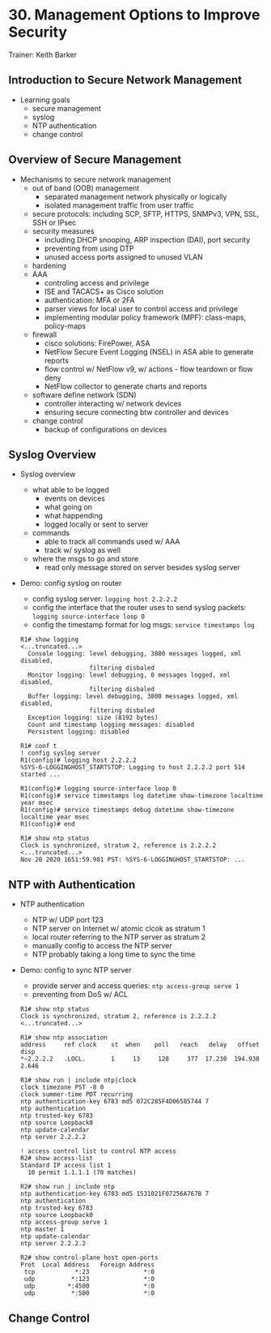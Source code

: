 # 30. Management Options to Improve Security

Trainer: Keith Barker


## Introduction to Secure Network Management

- Learning goals
  - secure management
  - syslog
  - NTP authentication
  - change control


## Overview of Secure Management

- Mechanisms to secure network management
  - out of band (OOB) management
    - separated management network physically or logically
    - isolated management traffic from user traffic
  - secure protocols: including SCP, SFTP, HTTPS, SNMPv3, VPN, SSL, SSH or IPsec
  - security measures
    - including DHCP snooping, ARP inspection (DAI), port security
    - preventing from using DTP
    - unused access ports assigned to unused VLAN
  - hardening
  - AAA
    - controling access and privilege
    - ISE and TACACS+ as Cisco solution
    - authentication: MFA or 2FA
    - parser views for local user to control access and privilege
    - implementing modular policy framework (MPF): class-maps, policy-maps
  - firewall
    - cisco solutions: FirePower, ASA
    - NetFlow Secure Event Logging (NSEL) in ASA able to generate reports
    - flow control w/ NetFlow v9, w/ actions - flow teardown or flow deny
    - NetFlow collector to generate charts and reports
  - software define network (SDN)
    - controller interacting w/ network devices
    - ensuring secure connecting btw controller and devices
  - change control
    - backup of configurations on devices


## Syslog Overview

- Syslog overview
  - what able to be logged
    - events on devices
    - what going on
    - what happending
    - logged locally or sent to server
  - commands
    - able to track all commands used w/ AAA
    - track w/ syslog as well
  - where the msgs to go and store
    - read only message stored on server besides syslog server


- Demo: config syslog on router
  - config syslog server: `logging host 2.2.2.2`
  - config the interface that the router uses to send syslog packets: `logging source-interface loop 0`
  - config the timestamp format for log msgs: `service timestamps log`

  ```text
  R1# show logging
  <...truncated...>
    Console logging: level debugging, 3800 messages logged, xml disabled,
                     filtering disbaled
    Monitor logging: level debugging, 0 messages logged, xml disabled,
                     filtering disbaled
    Buffer logging: level debugging, 3800 messages logged, xml disabled,
                     filtering disbaled
    Exception logging: size (8192 bytes)
    Count and timestamp logging messages: disabled
    Persistent logging: disabled
  
  R1# conf t
  ! config syslog server
  R1(config)# logging host 2.2.2.2
  %SYS-6-LOGGINGHOST_STARTSTOP: Logging to host 2.2.2.2 port 514 started ...

  R1(config)# logging source-interface loop 0
  R1(config)# service timestamps log datetime show-timezone localtime year msec
  R1(config)# service timestamps debug datetime show-timezone localtime year msec
  R1(config)# end

  R1# show ntp status
  Clock is synchronized, stratum 2, reference is 2.2.2.2
  <...truncated...>
  Nov 20 2020 1651:59.981 PST: %SYS-6-LOGGINGHOST_STARTSTOP: ...
  ```



## NTP with Authentication

- NTP authentication
  - NTP w/ UDP port 123
  - NTP server on Internet w/ atomic clcok as stratum 1
  - local router referring to the NTP server as stratum 2
  - manually config to access the NTP server
  - NTP probably taking a long time to sync the time


- Demo: config to sync NTP server
  - provide server and access queries: `ntp access-group serve 1`
  - preventing from DoS w/ ACL

  ```text
  R1# show ntp status
  Clock is synchronized, stratum 2, reference is 2.2.2.2
  <...truncated...>

  R1# show ntp association
  address     ref clock    st  when    poll   reach   delay   offset    disp 
  *~2.2.2.2   .LOCL.       1     13     128     377  17.230  194.938   2.646

  R1# show run | include ntp|clock
  clock timezone PST -8 0
  clock summer-time PDT recurring
  ntp authentication-key 6783 md5 072C285F4D06585744 7
  ntp authentication
  ntp trusted-key 6783
  ntp source Loopback0
  ntp update-calendar
  ntp server 2.2.2.2

  ! access control list to control NTP access
  R2# show access-list
  Standard IP access list 1
    10 permit 1.1.1.1 (70 matches)

  R2# show run | include ntp
  ntp authentication-key 6783 md5 1531021F07256A767B 7
  ntp authentication
  ntp trusted-key 6783
  ntp source Loopback0
  ntp access-group serve 1
  ntp master 1
  ntp update-calendar
  ntp server 2.2.2.2

  R2# show control-plane host open-ports
  Prot  Local Address   Foreign Address 
   tcp           *:23               *:0
   udp          *:123               *:0
   udp         *:4500               *:0
   udp          *:500               *:0
  ```


## Change Control




